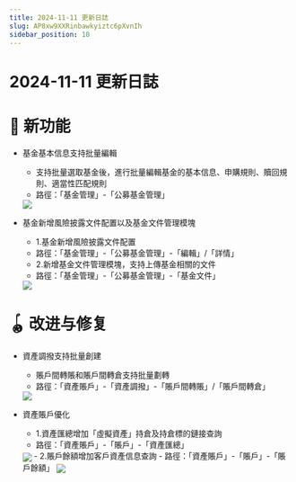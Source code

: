 ```yaml
---
title: 2024-11-11 更新日誌
slug: AP8xw9XXRinbawkyiztc6pXvnIh
sidebar_position: 10
---
```



# 2024-11-11 更新日誌

# 🎉 新功能

- 基金基本信息支持批量編輯
    - 支持批量選取基金後，進行批量編輯基金的基本信息、申購規則、贖回規則、適當性匹配規則
    - 路徑：「基金管理」-「公募基金管理」
    <img src="/assets/EPGnbbyZsovp9LxknPTc7z4gnhe.png" src-width="1280" src-height="832" align="center"/>

- 基金新增風險披露文件配置以及基金文件管理模塊
    - 1.基金新增風險披露文件配置
    - 路徑：「基金管理」-「公募基金管理」-「編輯」/「詳情」
    - 2.新增基金文件管理模塊，支持上傳基金相關的文件
    - 路徑：「基金管理」-「公募基金管理」-「基金文件」
    <img src="/assets/LaMob64O7oiHV4xo315cWi9Gnte.png" src-width="1280" src-height="830" align="center"/>

# 🪀 改进与修复

- 資產調撥支持批量創建
    - 賬戶間轉賬和賬戶間轉倉支持批量劃轉
    - 路徑：「資產賬戶」-「資產調撥」-「賬戶間轉賬」/「賬戶間轉倉」
    <img src="/assets/NbIMb07s9osj3Cx8MfacdVC2nbd.png" src-width="3752" src-height="1080" align="center"/>

- 資產賬戶優化
    - 1.資產匯總增加「虛擬資產」持倉及持倉標的鏈接查詢
    - 路徑：「資產賬戶」-「賬戶」-「資產匯總」
    <img src="/assets/V9qQbTjcKou1rAxdZvUcV0qcnic.png" src-width="3198" src-height="1246" align="center"/>
    - 2.賬戶餘額增加客戶資產信息查詢
    - 路徑：「資產賬戶」-「賬戶」-「賬戶餘額」
    <img src="/assets/J5I2bSW6GoSegIx1OJhcQ5gXn3f.png" src-width="3328" src-height="1534" align="center"/>
    
